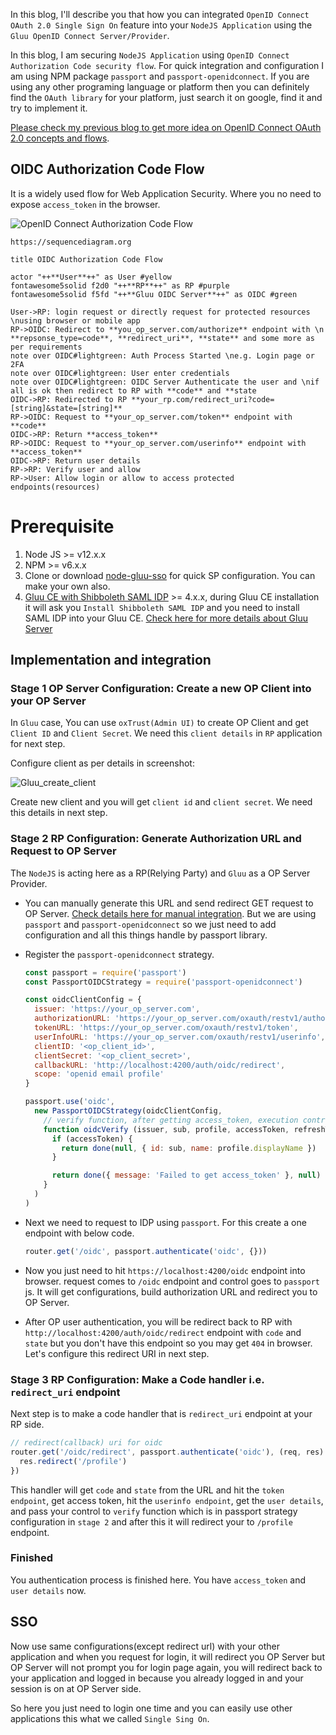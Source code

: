 In this blog, I'll describe you that how you can integrated `OpenID Connect OAuth 2.0 Single Sign On` feature into your `NodeJS Application` using the `Gluu OpenID Connect Server/Provider`.

In this blog, I am securing `NodeJS Application` using `OpenID Connect Authorization Code security flow`. For quick integration and configuration I am using NPM package `passport` and `passport-openidconnect`. If you are using any other programing language or platform then you can definitely find the `OAuth library` for your platform, just search it on google, find it and try to implement it.

[Please check my previous blog to get more idea on OpenID Connect OAuth 2.0 concepts and flows](https://github.com/GluuFederation/tutorials/blob/master/oidc-sso-tutorials/tutorials/OpenID-Connect-OAuth-2.0-Overview-and-Security-Flows.md).

## OIDC Authorization Code Flow

It is a widely used flow for Web Application Security. Where you no need to expose `access_token` in the browser.

![OpenID Connect Authorization Code Flow](https://user-images.githubusercontent.com/39133739/93778662-c2d57980-fc43-11ea-9b6b-d6922136f095.png)

```
https://sequencediagram.org

title OIDC Authorization Code Flow

actor "++**User**++" as User #yellow
fontawesome5solid f2d0 "++**RP**++" as RP #purple
fontawesome5solid f5fd "++**Gluu OIDC Server**++" as OIDC #green

User->RP: login request or directly request for protected resources \nusing browser or mobile app
RP->OIDC: Redirect to **you_op_server.com/authorize** endpoint with \n **repsonse_type=code**, **redirect_uri**, **state** and some more as per requirements
note over OIDC#lightgreen: Auth Process Started \ne.g. Login page or 2FA
note over OIDC#lightgreen: User enter credentials
note over OIDC#lightgreen: OIDC Server Authenticate the user and \nif all is ok then redirect to RP with **code** and **state
OIDC->RP: Redirected to RP **your_rp.com/redirect_uri?code=[string]&state=[string]**
RP->OIDC: Request to **your_op_server.com/token** endpoint with **code**
OIDC->RP: Return **access_token**
RP->OIDC: Request to **your_op_server.com/userinfo** endpoint with **access_token** 
OIDC->RP: Return user details
RP->RP: Verify user and allow
RP->User: Allow login or allow to access protected endpoints(resources)
```

# Prerequisite

1. Node JS >= v12.x.x
1. NPM >= v6.x.x
1. Clone or download [node-gluu-sso](https://github.com/GluuFederation/tutorials/tree/master/oidc-sso-tutorials/code/node/node-gluu-sso) for quick SP configuration. You can make your own also.
1. [Gluu CE with Shibboleth SAML IDP](https://gluu.org/docs/gluu-server) >= 4.x.x, during Gluu CE installation it will ask you `Install Shibboleth SAML IDP` and you need to install SAML IDP into your Gluu CE. [Check here for more details about Gluu Server](https://gluu.org/docs/gluu-server)

## Implementation and integration

### Stage 1 OP Server Configuration: Create a new OP Client into your OP Server

In `Gluu` case, You can use `oxTrust(Admin UI)` to create OP Client and get `Client ID` and `Client Secret`. We need this `client details` in `RP` application for next step.

Configure client as per details in screenshot:

![Gluu_create_client](https://user-images.githubusercontent.com/39133739/93860943-69218d80-fcdd-11ea-9426-72f073bc3ab2.png)

Create new client and you will get `client id` and `client secret`. We need this details in next step.

### Stage 2 RP Configuration: Generate Authorization URL and Request to OP Server

The `NodeJS` is acting here as a RP(Relying Party) and `Gluu` as a OP Server Provider.

- You can manually generate this URL and send redirect GET request to OP Server. [Check details here for manual integration](https://github.com/GluuFederation/tutorials/blob/master/oidc-sso-tutorials/tutorials/OpenID-Connect-OAuth-2.0-Overview-and-Security-Flows.md#stage-2-rp-configuration-generate-authorization-url-and-request-to-op-server). But we are using `passport` and `passport-openidconnect` so we just need to add configuration and all this things handle by passport library.

- Register the `passport-openidconnect` strategy.

    ```js
    const passport = require('passport')
    const PassportOIDCStrategy = require('passport-openidconnect')

    const oidcClientConfig = {
      issuer: 'https://your_op_server.com',
      authorizationURL: 'https://your_op_server.com/oxauth/restv1/authorize',
      tokenURL: 'https://your_op_server.com/oxauth/restv1/token',
      userInfoURL: 'https://your_op_server.com/oxauth/restv1/userinfo',
      clientID: '<op_client_id>',
      clientSecret: '<op_client_secret>',
      callbackURL: 'http://localhost:4200/auth/oidc/redirect',
      scope: 'openid email profile'
    }

    passport.use('oidc',
      new PassportOIDCStrategy(oidcClientConfig,
        // verify function, after getting access_token, execution control will be pass here.
        function oidcVerify (issuer, sub, profile, accessToken, refreshToken, done) {
          if (accessToken) {
            return done(null, { id: sub, name: profile.displayName })
          }

          return done({ message: 'Failed to get access_token' }, null)
        }
      )
    )
    ```

- Next we need to request to IDP using `passport`. For this create a one endpoint with below code.

    ```js
    router.get('/oidc', passport.authenticate('oidc', {}))
    ```

- Now you just need to hit `https://localhost:4200/oidc` endpoint into browser. request comes to `/oidc` endpoint and control goes to `passport` js. It will get configurations, build authorization URL and redirect you to OP Server.

- After OP user authentication, you will be redirect back to RP with `http://localhost:4200/auth/oidc/redirect` endpoint with `code` and `state` but you don't have this endpoint so you may get `404` in browser. Let's configure this redirect URI in next step.

### Stage 3 RP Configuration: Make a Code handler i.e. `redirect_uri` endpoint

Next step is to make a code handler that is `redirect_uri` endpoint at your RP side. 

```js
// redirect(callback) uri for oidc
router.get('/oidc/redirect', passport.authenticate('oidc'), (req, res) => {
  res.redirect('/profile')
})
```

This handler will get `code` and `state` from the URL and hit the `token endpoint`, get access token, hit the `userinfo endpoint`, get the `user details`, and pass your control to `verify` function which is in passport strategy configuration in `stage 2` and after this it will redirect your to `/profile` endpoint.

### Finished

You authentication process is finished here. You have `access_token` and `user details` now.

## SSO

Now use same configurations(except redirect url) with your other application and when you request for login, it will redirect you OP Server but OP Server will not prompt you for login page again, you will redirect back to your application and logged in because you already logged in and your session is on at OP Server side. 

So here you just need to login one time and you can easily use other applications this what we called `Single Sing On`.